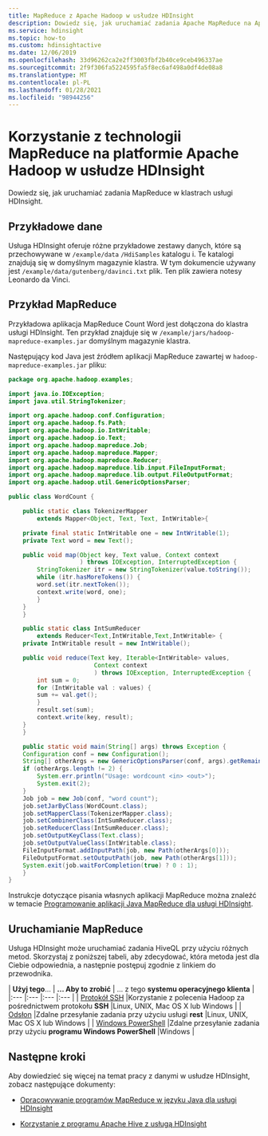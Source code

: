 ```yaml
---
title: MapReduce z Apache Hadoop w usłudze HDInsight
description: Dowiedz się, jak uruchamiać zadania Apache MapReduce na Apache Hadoop w klastrach usługi HDInsight.
ms.service: hdinsight
ms.topic: how-to
ms.custom: hdinsightactive
ms.date: 12/06/2019
ms.openlocfilehash: 33d96262ca2e2ff3003fbf2b40ce9ceb496337ae
ms.sourcegitcommit: 2f9f306fa5224595fa5f8ec6af498a0df4de08a8
ms.translationtype: MT
ms.contentlocale: pl-PL
ms.lasthandoff: 01/28/2021
ms.locfileid: "98944256"
---
```

# <a name="use-mapreduce-in-apache-hadoop-on-hdinsight"></a>Korzystanie z technologii MapReduce na platformie Apache Hadoop w usłudze HDInsight

Dowiedz się, jak uruchamiać zadania MapReduce w klastrach usługi HDInsight.

## <a name="example-data"></a>Przykładowe dane

Usługa HDInsight oferuje różne przykładowe zestawy danych, które są przechowywane w `/example/data` `/HdiSamples` katalogu i. Te katalogi znajdują się w domyślnym magazynie klastra. W tym dokumencie używany jest `/example/data/gutenberg/davinci.txt` plik. Ten plik zawiera notesy Leonardo da Vinci.

## <a name="example-mapreduce"></a>Przykład MapReduce

Przykładowa aplikacja MapReduce Count Word jest dołączona do klastra usługi HDInsight. Ten przykład znajduje się w `/example/jars/hadoop-mapreduce-examples.jar` domyślnym magazynie klastra.

Następujący kod Java jest źródłem aplikacji MapReduce zawartej w `hadoop-mapreduce-examples.jar` pliku:

```java
package org.apache.hadoop.examples;

import java.io.IOException;
import java.util.StringTokenizer;

import org.apache.hadoop.conf.Configuration;
import org.apache.hadoop.fs.Path;
import org.apache.hadoop.io.IntWritable;
import org.apache.hadoop.io.Text;
import org.apache.hadoop.mapreduce.Job;
import org.apache.hadoop.mapreduce.Mapper;
import org.apache.hadoop.mapreduce.Reducer;
import org.apache.hadoop.mapreduce.lib.input.FileInputFormat;
import org.apache.hadoop.mapreduce.lib.output.FileOutputFormat;
import org.apache.hadoop.util.GenericOptionsParser;

public class WordCount {

    public static class TokenizerMapper
        extends Mapper<Object, Text, Text, IntWritable>{

    private final static IntWritable one = new IntWritable(1);
    private Text word = new Text();

    public void map(Object key, Text value, Context context
                    ) throws IOException, InterruptedException {
        StringTokenizer itr = new StringTokenizer(value.toString());
        while (itr.hasMoreTokens()) {
        word.set(itr.nextToken());
        context.write(word, one);
        }
    }
    }

    public static class IntSumReducer
        extends Reducer<Text,IntWritable,Text,IntWritable> {
    private IntWritable result = new IntWritable();

    public void reduce(Text key, Iterable<IntWritable> values,
                        Context context
                        ) throws IOException, InterruptedException {
        int sum = 0;
        for (IntWritable val : values) {
        sum += val.get();
        }
        result.set(sum);
        context.write(key, result);
    }
    }

    public static void main(String[] args) throws Exception {
    Configuration conf = new Configuration();
    String[] otherArgs = new GenericOptionsParser(conf, args).getRemainingArgs();
    if (otherArgs.length != 2) {
        System.err.println("Usage: wordcount <in> <out>");
        System.exit(2);
    }
    Job job = new Job(conf, "word count");
    job.setJarByClass(WordCount.class);
    job.setMapperClass(TokenizerMapper.class);
    job.setCombinerClass(IntSumReducer.class);
    job.setReducerClass(IntSumReducer.class);
    job.setOutputKeyClass(Text.class);
    job.setOutputValueClass(IntWritable.class);
    FileInputFormat.addInputPath(job, new Path(otherArgs[0]));
    FileOutputFormat.setOutputPath(job, new Path(otherArgs[1]));
    System.exit(job.waitForCompletion(true) ? 0 : 1);
    }
}
```

Instrukcje dotyczące pisania własnych aplikacji MapReduce można znaleźć w temacie [Programowanie aplikacji Java MapReduce dla usługi HDInsight](apache-hadoop-develop-deploy-java-mapreduce-linux.md).

## <a name="run-the-mapreduce"></a>Uruchamianie MapReduce

Usługa HDInsight może uruchamiać zadania HiveQL przy użyciu różnych metod. Skorzystaj z poniższej tabeli, aby zdecydować, która metoda jest dla Ciebie odpowiednia, a następnie postępuj zgodnie z linkiem do przewodnika.

| **Użyj tego**... | **... Aby to zrobić** |  ... z tego **systemu operacyjnego klienta** |
|:--- |:--- |:--- |:--- |
| [Protokół SSH](apache-hadoop-use-mapreduce-ssh.md) |Korzystanie z polecenia Hadoop za pośrednictwem protokołu **SSH** |Linux, UNIX, Mac OS X lub Windows |
| [Odsłon](apache-hadoop-use-mapreduce-curl.md) |Zdalne przesyłanie zadania przy użyciu usługi **rest** |Linux, UNIX, Mac OS X lub Windows |
| [Windows PowerShell](apache-hadoop-use-mapreduce-powershell.md) |Zdalne przesyłanie zadania przy użyciu **programu Windows PowerShell**  |Windows |

## <a name="next-steps"></a>Następne kroki

Aby dowiedzieć się więcej na temat pracy z danymi w usłudze HDInsight, zobacz następujące dokumenty:

* [Opracowywanie programów MapReduce w języku Java dla usługi HDInsight](apache-hadoop-develop-deploy-java-mapreduce-linux.md)

* [Korzystanie z programu Apache Hive z usługą HDInsight](./hdinsight-use-hive.md)
